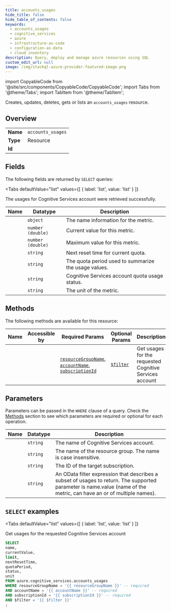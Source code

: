 ```yaml
--- 
title: accounts_usages
hide_title: false
hide_table_of_contents: false
keywords:
  - accounts_usages
  - cognitive_services
  - azure
  - infrastructure-as-code
  - configuration-as-data
  - cloud inventory
description: Query, deploy and manage azure resources using SQL
custom_edit_url: null
image: /img/stackql-azure-provider-featured-image.png
---
```


import CopyableCode from '@site/src/components/CopyableCode/CopyableCode';
import Tabs from '@theme/Tabs';
import TabItem from '@theme/TabItem';

Creates, updates, deletes, gets or lists an <code>accounts_usages</code> resource.

## Overview
<table><tbody>
<tr><td><b>Name</b></td><td><code>accounts_usages</code></td></tr>
<tr><td><b>Type</b></td><td>Resource</td></tr>
<tr><td><b>Id</b></td><td><CopyableCode code="azure.cognitive_services.accounts_usages" /></td></tr>
</tbody></table>

## Fields

The following fields are returned by `SELECT` queries:

<Tabs
    defaultValue="list"
    values={[
        { label: 'list', value: 'list' }
    ]}
>
<TabItem value="list">

The usages for Cognitive Services account were retrieved successfully.

<table>
<thead>
    <tr>
    <th>Name</th>
    <th>Datatype</th>
    <th>Description</th>
    </tr>
</thead>
<tbody>
<tr>
    <td><CopyableCode code="name" /></td>
    <td><code>object</code></td>
    <td>The name information for the metric.</td>
</tr>
<tr>
    <td><CopyableCode code="currentValue" /></td>
    <td><code>number (double)</code></td>
    <td>Current value for this metric.</td>
</tr>
<tr>
    <td><CopyableCode code="limit" /></td>
    <td><code>number (double)</code></td>
    <td>Maximum value for this metric.</td>
</tr>
<tr>
    <td><CopyableCode code="nextResetTime" /></td>
    <td><code>string</code></td>
    <td>Next reset time for current quota.</td>
</tr>
<tr>
    <td><CopyableCode code="quotaPeriod" /></td>
    <td><code>string</code></td>
    <td>The quota period used to summarize the usage values.</td>
</tr>
<tr>
    <td><CopyableCode code="status" /></td>
    <td><code>string</code></td>
    <td>Cognitive Services account quota usage status.</td>
</tr>
<tr>
    <td><CopyableCode code="unit" /></td>
    <td><code>string</code></td>
    <td>The unit of the metric.</td>
</tr>
</tbody>
</table>
</TabItem>
</Tabs>

## Methods

The following methods are available for this resource:

<table>
<thead>
    <tr>
    <th>Name</th>
    <th>Accessible by</th>
    <th>Required Params</th>
    <th>Optional Params</th>
    <th>Description</th>
    </tr>
</thead>
<tbody>
<tr>
    <td><a href="#list"><CopyableCode code="list" /></a></td>
    <td><CopyableCode code="select" /></td>
    <td><a href="#parameter-resourceGroupName"><code>resourceGroupName</code></a>, <a href="#parameter-accountName"><code>accountName</code></a>, <a href="#parameter-subscriptionId"><code>subscriptionId</code></a></td>
    <td><a href="#parameter-$filter"><code>$filter</code></a></td>
    <td>Get usages for the requested Cognitive Services account</td>
</tr>
</tbody>
</table>

## Parameters

Parameters can be passed in the `WHERE` clause of a query. Check the [Methods](#methods) section to see which parameters are required or optional for each operation.

<table>
<thead>
    <tr>
    <th>Name</th>
    <th>Datatype</th>
    <th>Description</th>
    </tr>
</thead>
<tbody>
<tr id="parameter-accountName">
    <td><CopyableCode code="accountName" /></td>
    <td><code>string</code></td>
    <td>The name of Cognitive Services account.</td>
</tr>
<tr id="parameter-resourceGroupName">
    <td><CopyableCode code="resourceGroupName" /></td>
    <td><code>string</code></td>
    <td>The name of the resource group. The name is case insensitive.</td>
</tr>
<tr id="parameter-subscriptionId">
    <td><CopyableCode code="subscriptionId" /></td>
    <td><code>string</code></td>
    <td>The ID of the target subscription.</td>
</tr>
<tr id="parameter-$filter">
    <td><CopyableCode code="$filter" /></td>
    <td><code>string</code></td>
    <td>An OData filter expression that describes a subset of usages to return. The supported parameter is name.value (name of the metric, can have an or of multiple names).</td>
</tr>
</tbody>
</table>

## `SELECT` examples

<Tabs
    defaultValue="list"
    values={[
        { label: 'list', value: 'list' }
    ]}
>
<TabItem value="list">

Get usages for the requested Cognitive Services account

```sql
SELECT
name,
currentValue,
limit,
nextResetTime,
quotaPeriod,
status,
unit
FROM azure.cognitive_services.accounts_usages
WHERE resourceGroupName = '{{ resourceGroupName }}' -- required
AND accountName = '{{ accountName }}' -- required
AND subscriptionId = '{{ subscriptionId }}' -- required
AND $filter = '{{ $filter }}'
;
```
</TabItem>
</Tabs>
